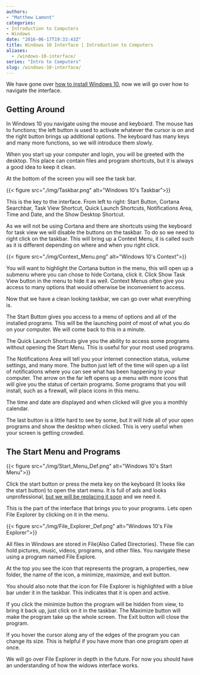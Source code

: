 ```yaml
---
authors: 
- "Matthew Lamont"
categories:
- Introduction to Computers
- Windows
date: "2016-06-17T19:33:43Z"
title: Windows 10 Interface | Introduction to Computers
aliases:
  - /windows-10-interface/
series: "Intro to Computers"
slug: /windows-10-interface/
---
```


We have gone over [how to install Windows 10](https://www.blog.mattlamont.com/installing-windows-10-intro-computers/), now we will go over how to navigate the interface.

## Getting Around

In Windows 10 you navigate using the mouse and keyboard. The mouse has to functions; the left button is used to activate whatever the cursor is on and the right button brings up additional options. The keyboard has many keys and many more functions, so we will introduce them slowly.

When you start up your computer and login, you will be greeted with the desktop. This place can contain files and program shortcuts, but it is always a good idea to keep it clean.

At the bottom of the screen you will see the task bar.

{{< figure src="./img/Taskbar.png" alt="Windows 10's Taskbar">}}

This is the key to the interface. From left to right: Start Button, Cortana Searchbar, Task View Shortcut, Quick Launch Shortcuts, Notifications Area, Time and Date, and the Show Desktop Shortcut.

As we will not be using Cortana and there are shortcuts using the keyboard for task view we will disable the buttons on the taskbar. To do so we need to right click on the taskbar. This will bring up a Context Menu, it is called such as it is different depending on where and when you right click.

{{< figure src="./img/Context_Menu.png" alt="Windows 10's Context">}}

You will want to highlight the Cortana button in the menu, this will open up a submenu where you can chose to hide Cortana, click it. Click Show Task View button in the menu to hide it as well. Context Menus often give you access to many options that would otherwise be inconvenient to access.

Now that we have a clean looking taskbar, we can go over what everything is.

The Start Button gives you access to a menu of options and all of the installed programs. This will be the launching point of most of what you do on your computer. We will come back to this in a minute.

The Quick Launch Shortcuts give you the ability to access some programs without opening the Start Menu. This is useful for your most used programs.

The Notifications Area will tell you your internet connection status, volume settings, and many more. The button just left of the time will open up a list of notifications where you can see what has been happening to your computer. The arrow on the far left opens up a menu with more icons that will give you the status of certain programs. Some programs that you will install, such as a firewall, will place icons in this menu.

The time and date are displayed and when clicked will give you a monthly calendar.

The last button is a little hard to see by some, but it will hide all of your open programs and show the desktop when clicked. This is very useful when your screen is getting crowded.

## The Start Menu and Programs

{{< figure src="./img/Start_Menu_Def.png" alt="Windows 10's Start Menu">}}

Click the start button or press the meta key on the keyboard (It looks like the start button) to open the start menu. It is full of ads and looks unprofessional, [but we will be replacing it soon](https://www.blog.mattlamont.com/classic-shell-start-menu-replacement/) and we need it.

This is the part of the interface that brings you to your programs. Lets open File Explorer by clicking on it in the menu.

{{< figure src="./img/File_Explorer_Def.png" alt="Windows 10's File Explorer">}}

All files in Windows are stored in File(Also Called Directories). These file can hold pictures, music, videos, programs, and other files. You navigate these using a program named File Explore.

At the top you see the icon that represents the program, a properties, new folder, the name of the icon, a minimize, maximize, and exit button.

You should also note that the icon for File Explorer is highlighted with a blue bar under it in the taskbar. This indicates that it is open and active.

If you click the minimize button the program will be hidden from view, to bring it back up, just click on it in the taskbar. The Maximize button will make the program take up the whole screen. The Exit button will close the program.

If you hover the cursor along any of the edges of the program you can change its size. This is helpful if you have more than one program open at once.

We will go over File Explorer in depth in the future. For now you should have an understanding of how the widows interface works.
